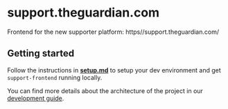 # support.theguardian.com

Frontend for the new supporter platform: https//support.theguardian.com/

## Getting started

Follow the instructions in [**setup.md**](/docs/setup.md) to setup your dev environment and
get `support-frontend` running locally.

You can find more details about the architecture of the project in our
[development guide](docs/development.md).

